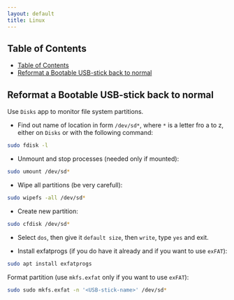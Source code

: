 ```yaml
---
layout: default
title: Linux
---
```


## Table of Contents

- [Table of Contents](#table-of-contents)
- [Reformat a Bootable USB-stick back to normal](#reformat-a-bootable-usb-stick-back-to-normal)

## Reformat a Bootable USB-stick back to normal

Use `Disks` app to monitor file system partitions.

- Find out name of location in form `/dev/sd*`, where `*` is a letter fro a to z,
either on `Disks` or with the following command:

```bash
sudo fdisk -l
```

- Unmount and stop processes (needed only if mounted):

```bash
sudo umount /dev/sd*
```

- Wipe all partitions (be very carefull):

```bash
sudo wipefs -all /dev/sd*
```

- Create new partition:

```bash
sudo cfdisk /dev/sd*
```

- Select `dos`, then give it `default size`, then `write`, type `yes` and exit.

- Install exfatprogs
(if you do have it already and if you want to use `exFAT`):

```bash
sudo apt install exfatprogs
```

Format partition (use `mkfs.exfat` only if you want to use `exFAT`):

```bash
sudo sudo mkfs.exfat -n '<USB-stick-name>' /dev/sd*
```
